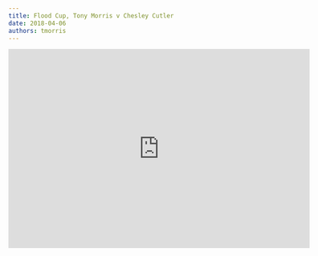 ```yaml
---
title: Flood Cup, Tony Morris v Chesley Cutler
date: 2018-04-06
authors: tmorris
---
```


<iframe src="https://lichess.org/embed/MlTaGlxc#0?theme=auto&amp;bg=auto" width=600 height=397 frameborder=0></iframe>